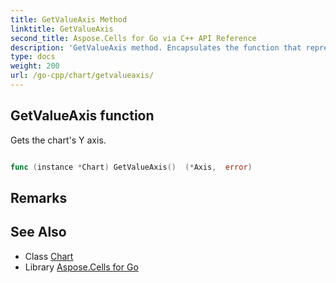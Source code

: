 ```yaml
---
title: GetValueAxis Method 
linktitle: GetValueAxis
second_title: Aspose.Cells for Go via C++ API Reference
description: 'GetValueAxis method. Encapsulates the function that represents getvalueaxis in Go.'
type: docs
weight: 200
url: /go-cpp/chart/getvalueaxis/
---
```


## GetValueAxis function

Gets the chart's Y axis.

```go

func (instance *Chart) GetValueAxis()  (*Axis,  error) 

```

## Remarks


## See Also

* Class [Chart](../)
* Library [Aspose.Cells for Go](../../)
